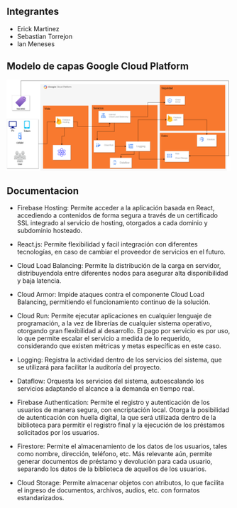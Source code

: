 ## **Integrantes**
- Erick Martinez
- Sebastian Torrejon
- Ian Meneses


## **Modelo de capas Google Cloud Platform**

![alt text](modelocloud.png)


## **Documentacion**

- Firebase Hosting: Permite acceder a la aplicación basada en React, accediendo a contenidos de forma segura a través de un certificado SSL integrado al servicio de hosting, otorgados a cada dominio y subdominio hosteado.

- React.js: Permite flexibilidad y facil integración con diferentes tecnologías, en caso de cambiar el proveedor de servicios en el futuro.

- Cloud Load Balancing: Permite la distribución de la carga en servidor, distribuyendola entre diferentes nodos para asegurar alta disponibilidad y baja latencia.

- Cloud Armor: Impide ataques contra el componente Cloud Load Balancing, permitiendo el funcionamiento continuo de la solución.

- Cloud Run: Permite ejecutar aplicaciones en cualquier lenguaje de programación, a la vez de librerías de cualquier sistema operativo, otorgando gran flexibilidad al desarrollo. El pago por servicio es por uso, lo que permite escalar el servicio a medida de lo requerido, considerando que existen métricas y metas específicas en este caso.

- Logging: Registra la actividad dentro de los servicios del sistema, que se utilizará para facilitar la auditoría del proyecto.

- Dataflow: Orquesta los servicios del sistema, autoescalando los servicios adaptando el alcance a la demanda en tiempo real.

- Firebase Authentication: Permite el registro y autenticación de los usuarios de manera segura, con encriptación local. Otorga la posibilidad de autenticación con huella digital, la que será utilizada dentro de la biblioteca para permitir el registro final y la ejecución de los préstamos solicitados por los usuarios.

- Firestore: Permite el almacenamiento de los datos de los usuarios, tales como nombre, dirección, teléfono, etc. Más relevante aún, permite generar documentos de préstamo y devolución para cada usuario, separando los datos de la biblioteca de aquellos de los usuarios.

- Cloud Storage: Permite almacenar objetos con atributos, lo que facilita el ingreso de documentos, archivos, audios, etc. con formatos estandarizados.
